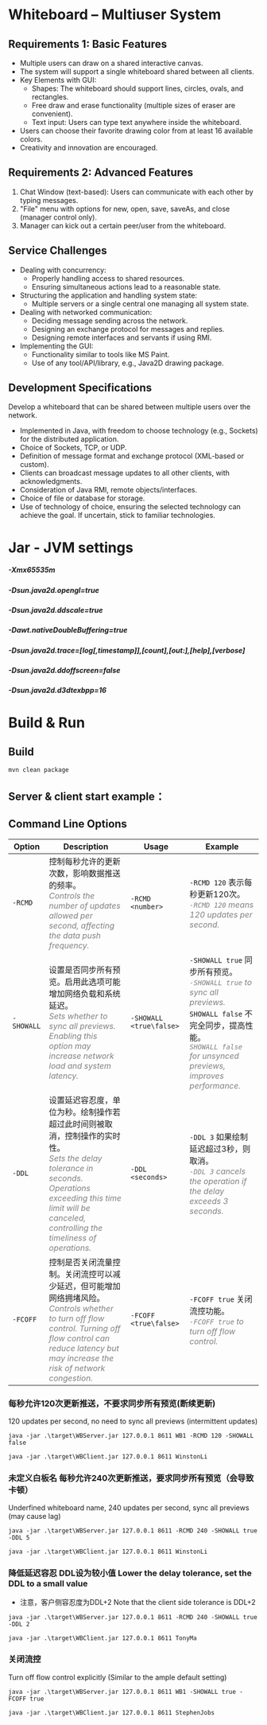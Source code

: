 # Whiteboard – Multiuser System

## Requirements 1: Basic Features

- Multiple users can draw on a shared interactive canvas.
- The system will support a single whiteboard shared between all clients.
- Key Elements with GUI:
    - Shapes: The whiteboard should support lines, circles, ovals, and rectangles.
    - Free draw and erase functionality (multiple sizes of eraser are convenient).
    - Text input: Users can type text anywhere inside the whiteboard.
- Users can choose their favorite drawing color from at least 16 available colors.
- Creativity and innovation are encouraged.

## Requirements 2: Advanced Features

1. Chat Window (text-based): Users can communicate with each other by typing messages.
2. "File" menu with options for new, open, save, saveAs, and close (manager control only).
3. Manager can kick out a certain peer/user from the whiteboard.

## Service Challenges

- Dealing with concurrency:
    - Properly handling access to shared resources.
    - Ensuring simultaneous actions lead to a reasonable state.
- Structuring the application and handling system state:
    - Multiple servers or a single central one managing all system state.
- Dealing with networked communication:
    - Deciding message sending across the network.
    - Designing an exchange protocol for messages and replies.
    - Designing remote interfaces and servants if using RMI.
- Implementing the GUI:
    - Functionality similar to tools like MS Paint.
    - Use of any tool/API/library, e.g., Java2D drawing package.

## Development Specifications

Develop a whiteboard that can be shared between multiple users over the network.

- Implemented in Java, with freedom to choose technology (e.g., Sockets) for the distributed application.
- Choice of Sockets, TCP, or UDP.
- Definition of message format and exchange protocol (XML-based or custom).
- Clients can broadcast message updates to all other clients, with acknowledgments.
- Consideration of Java RMI, remote objects/interfaces.
- Choice of file or database for storage.
- Use of technology of choice, ensuring the selected technology can achieve the goal. If uncertain, stick to familiar technologies.


# Jar - JVM settings
##### -Xmx65535m
##### -Dsun.java2d.opengl=true
##### -Dsun.java2d.ddscale=true
##### -Dawt.nativeDoubleBuffering=true
##### -Dsun.java2d.trace=[log[,timestamp]],[count],[out:<filename>],[help],[verbose]
##### -Dsun.java2d.ddoffscreen=false
##### -Dsun.java2d.d3dtexbpp=16

# Build & Run
## Build
```shell
mvn clean package
```

## Server & client start example：
## Command Line Options

| Option  | Description | Usage | Example |
|---------|-------------|-------|---------|
| `-RCMD` | 控制每秒允许的更新次数，影响数据推送的频率。<br><span style="color: gray; font-style: italic;">Controls the number of updates allowed per second, affecting the data push frequency.</span> | `-RCMD <number>` | `-RCMD 120` 表示每秒更新120次。<br><span style="color: gray; font-style: italic;">`-RCMD 120` means 120 updates per second.</span> |
| `-SHOWALL` | 设置是否同步所有预览。启用此选项可能增加网络负载和系统延迟。<br><span style="color: gray; font-style: italic;">Sets whether to sync all previews. Enabling this option may increase network load and system latency.</span> | `-SHOWALL <true\false>` | `-SHOWALL true` 同步所有预览。<br><span style="color: gray; font-style: italic;">`-SHOWALL true` to sync all previews.</span> `SHOWALL false` 不完全同步，提高性能。<br><span style="color: gray; font-style: italic;">`SHOWALL false` for unsynced previews, improves performance.</span> |
| `-DDL` | 设置延迟容忍度，单位为秒。绘制操作若超过此时间则被取消，控制操作的实时性。<br><span style="color: gray; font-style: italic;">Sets the delay tolerance in seconds. Operations exceeding this time limit will be canceled, controlling the timeliness of operations.</span> | `-DDL <seconds>` | `-DDL 3` 如果绘制延迟超过3秒，则取消。<br><span style="color: gray; font-style: italic;">`-DDL 3` cancels the operation if the delay exceeds 3 seconds.</span> |
| `-FCOFF` | 控制是否关闭流量控制。关闭流控可以减少延迟，但可能增加网络拥堵风险。<br><span style="color: gray; font-style: italic;">Controls whether to turn off flow control. Turning off flow control can reduce latency but may increase the risk of network congestion.</span> | `-FCOFF <true\false>` | `-FCOFF true` 关闭流控功能。<br><span style="color: gray; font-style: italic;">`-FCOFF true` to turn off flow control.</span> |




### 每秒允许120次更新推送，不要求同步所有预览(断续更新)
120 updates per second, no need to sync all previews (intermittent updates)
```shell
java -jar .\target\WBServer.jar 127.0.0.1 8611 WB1 -RCMD 120 -SHOWALL false
```
```shell
java -jar .\target\WBClient.jar 127.0.0.1 8611 WinstonLi
```

### 未定义白板名 每秒允许240次更新推送，要求同步所有预览（会导致卡顿）
Underfined whiteboard name, 240 updates per second, sync all previews (may cause lag)
```shell
java -jar .\target\WBServer.jar 127.0.0.1 8611 -RCMD 240 -SHOWALL true -DDL 5
```
```shell
java -jar .\target\WBClient.jar 127.0.0.1 8611 WinstonLi
```

### 降低延迟容忍 DDL设为较小值 Lower the delay tolerance, set the DDL to a small value
- 注意，客户侧容忍度为DDL+2 Note that the client side tolerance is DDL+2
```shell
java -jar .\target\WBServer.jar 127.0.0.1 8611 -RCMD 240 -SHOWALL true -DDL 2
```
```shell
java -jar .\target\WBClient.jar 127.0.0.1 8611 TonyMa
```


### 关闭流控
Turn off flow control explicitly (Similar to the ample default setting)
```shell
java -jar .\target\WBServer.jar 127.0.0.1 8611 WB1 -SHOWALL true -FCOFF true
```
```shell
java -jar .\target\WBClient.jar 127.0.0.1 8611 StephenJobs
```